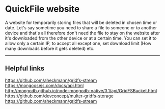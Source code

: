 # QuickFile website

A website for temporarily storing files that will be deleted in chosen time or date.
Let's say sometime you need to share a file to someone or to another device and that's all therefore don't need the file to stay on the website after it's downloaded from the other device or at a certain time.
You can set it to allow only a certain IP, to accept all except one, set download limit (How many downloads before it gets deleted) etc.

---
## Helpful links
https://github.com/aheckmann/gridfs-stream  
https://mongoosejs.com/docs/api.html  
http://mongodb.github.io/node-mongodb-native/3.1/api/GridFSBucket.html 
https://github.com/devconcept/multer-gridfs-storage  
https://github.com/aheckmann/gridfs-stream
